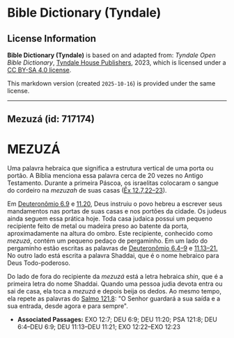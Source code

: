 # Bible Dictionary (Tyndale)

## License Information

**Bible Dictionary (Tyndale)** is based on and adapted from: _Tyndale Open Bible Dictionary_, [Tyndale House Publishers](https://tyndaleopenresources.com/), 2023, which is licensed under a [CC BY-SA 4.0 license](https://creativecommons.org/licenses/by-sa/4.0/legalcode.en).

This markdown version (created `2025-10-16`) is provided under the same license.



--------------------------------

## Mezuzá (id: 717174)

MEZUZÁ
======

Uma palavra hebraica que significa a estrutura vertical de uma porta ou portão. A Bíblia menciona essa palavra cerca de 20 vezes no Antigo Testamento. Durante a primeira Páscoa, os israelitas colocaram o sangue do cordeiro na *mezuzah* de suas casas ([Êx 12\.7,22–23](https://ref.ly/Exod12:7,Exod12:22-Exod12:23)).

Em [Deuteronômio 6\.9](https://ref.ly/Deut6:9) e [11\.20](https://ref.ly/Deut11:20), Deus instruiu o povo hebreu a escrever seus mandamentos nas portas de suas casas e nos portões da cidade. Os judeus ainda seguem essa prática hoje. Toda casa judaica possui um pequeno recipiente feito de metal ou madeira preso ao batente da porta, aproximadamente na altura do ombro. Este recipiente, conhecido como *mezuzá*, contém um pequeno pedaço de pergaminho. Em um lado do pergaminho estão escritas as palavras de [Deuteronômio 6\.4–9](https://ref.ly/Deut6:4-Deut6:9) e [11\.13–21\.](https://ref.ly/Deut11:13-Deut11:21) No outro lado está escrita a palavra Shaddai, que é o nome hebraico para Deus Todo\-poderoso.

Do lado de fora do recipiente da *mezuzá* está a letra hebraica *shin*, que é a primeira letra do nome Shaddai. Quando uma pessoa judia devota entra ou sai de casa, ela toca a *mezuzá* e depois beija os dedos. Ao mesmo tempo, ela repete as palavras do [Salmo 121\.8](https://ref.ly/Ps121:8): "O Senhor guardará a sua saída e a sua entrada, desde agora e para sempre".

* **Associated Passages:** EXO 12:7; DEU 6:9; DEU 11:20; PSA 121:8; DEU 6:4–DEU 6:9; DEU 11:13–DEU 11:21; EXO 12:22–EXO 12:23

